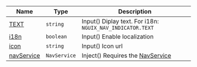 <section id="main" data-note="AUTO-GENERATED CONTENT, DO NOT EDIT DIRECTLY!">

| Name                                                                                                            | Type                    | Description                                                                    |
| --------------------------------------------------------------------------------------------------------------- | ----------------------- | ------------------------------------------------------------------------------ |
| [TEXT](https://nguix-starter.lamnhan.com/content/reference/classes/navindicatorcomponent.html#text)             | <code>string</code>     | Input() Diplay text. For i18n: `NGUIX_NAV_INDICATOR.TEXT`                      |
| [i18n](https://nguix-starter.lamnhan.com/content/reference/classes/navindicatorcomponent.html#i18n)             | <code>boolean</code>    | Input() Enable localization                                                    |
| [icon](https://nguix-starter.lamnhan.com/content/reference/classes/navindicatorcomponent.html#icon)             | <code>string</code>     | Input() Icon url                                                               |
| [navService](https://nguix-starter.lamnhan.com/content/reference/classes/navindicatorcomponent.html#navservice) | <code>NavService</code> | Inject() Requires the [NavService](https://ngx-useful.lamnhan.com/service/nav) |

</section>
